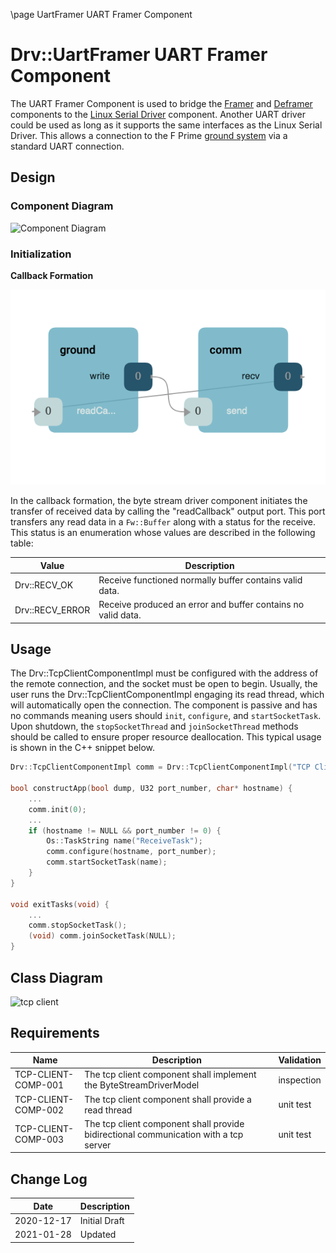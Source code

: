 \page UartFramer UART Framer Component
# Drv::UartFramer UART Framer Component

The UART Framer Component is used to bridge the [Framer](../../Svc/Framer/docs/sdd.md) and 
[Deframer](../../Svc/Deframer/docs/sdd.md) components to the [Linux Serial Driver](../LinuxSerialDriver/) component.
Another UART driver could be used as long as it supports the same interfaces as the Linux Serial Driver.
This allows a connection to the F Prime [ground system](https://github.com/fprime-community/fprime-gds) via a standard
UART connection.


## Design

### Component Diagram

![Component Diagram](./img/UartFramer.png)

### Initialization


**Callback Formation**

![Callback](../../ByteStreamDriverModel/docs/img/canvas-callback.png)

In the callback formation, the byte stream driver component initiates the transfer of received data by calling the
"readCallback" output port. This port transfers any read data in a `Fw::Buffer` along with a status for the receive.
This status is an enumeration whose values are described in the following table:

| Value | Description |
|---|---|
| Drv::RECV_OK    | Receive functioned normally buffer contains valid data. |
| Drv::RECV_ERROR | Receive produced an error and buffer contains no valid data. |

## Usage

The Drv::TcpClientComponentImpl must be configured with the address of the remote connection, and the socket must be
open to begin. Usually, the user runs the Drv::TcpClientComponentImpl engaging its read thread, which will automatically
open the  connection. The component is passive and has no commands meaning users should `init`, `configure`, and
`startSocketTask`. Upon shutdown, the `stopSocketThread` and `joinSocketThread` methods should be called to ensure
proper resource deallocation. This typical usage is shown in the C++ snippet below.

```c++
Drv::TcpClientComponentImpl comm = Drv::TcpClientComponentImpl("TCP Client");

bool constructApp(bool dump, U32 port_number, char* hostname) {
    ...
    comm.init(0);
    ...
    if (hostname != NULL && port_number != 0) {
        Os::TaskString name("ReceiveTask");
        comm.configure(hostname, port_number);
        comm.startSocketTask(name);
    }
}

void exitTasks(void) {
    ...
    comm.stopSocketTask();
    (void) comm.joinSocketTask(NULL);
}
```
## Class Diagram
![tcp client](./img/class_diagram_tcp_client.png)

## Requirements

| Name | Description | Validation |
|---|---|---|
| TCP-CLIENT-COMP-001 | The tcp client component shall implement the ByteStreamDriverModel  | inspection |
| TCP-CLIENT-COMP-002 | The tcp client component shall provide a read thread | unit test |
| TCP-CLIENT-COMP-003 | The tcp client component shall provide bidirectional communication with a tcp server | unit test |

## Change Log

| Date | Description |
|---|---|
| 2020-12-17 | Initial Draft |
| 2021-01-28 | Updated |
